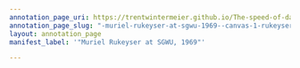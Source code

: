 ```yaml
---
annotation_page_uri: https://trentwintermeier.github.io/The-speed-of-darkness/annotations/-muriel-rukeyser-at-sgwu-1969--canvas-1-rukeyser-reading.json
annotation_page_slug: "-muriel-rukeyser-at-sgwu-1969--canvas-1-rukeyser-reading"
layout: annotation_page
manifest_label: '"Muriel Rukeyser at SGWU, 1969"'

---
```

